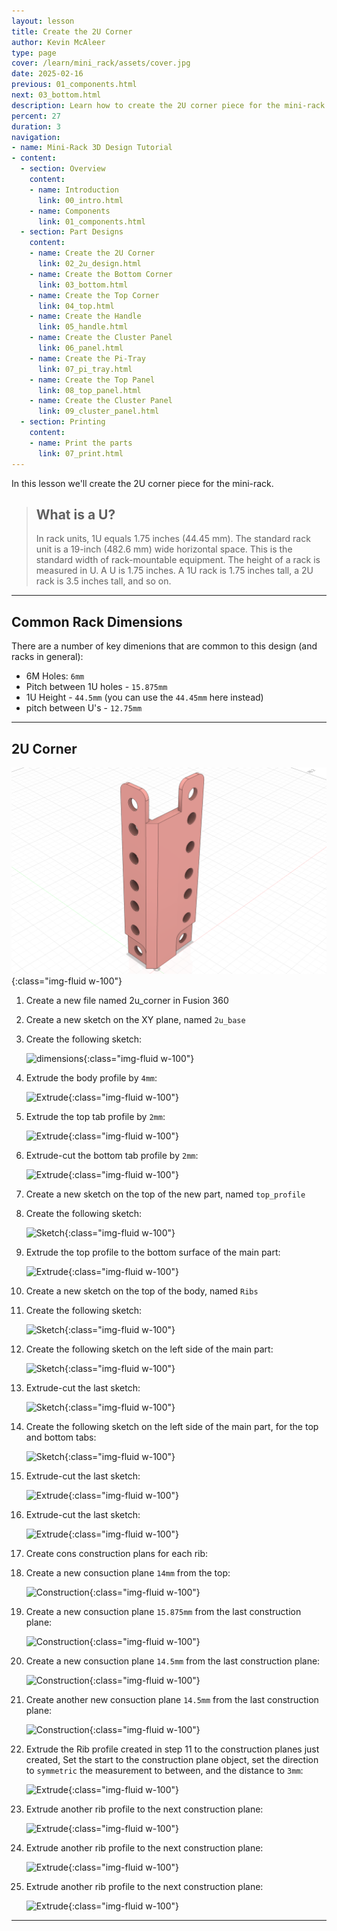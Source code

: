 ```yaml
---
layout: lesson
title: Create the 2U Corner
author: Kevin McAleer
type: page
cover: /learn/mini_rack/assets/cover.jpg
date: 2025-02-16
previous: 01_components.html
next: 03_bottom.html
description: Learn how to create the 2U corner piece for the mini-rack
percent: 27
duration: 3
navigation:
- name: Mini-Rack 3D Design Tutorial
- content:
  - section: Overview
    content:
    - name: Introduction
      link: 00_intro.html
    - name: Components
      link: 01_components.html
  - section: Part Designs
    content:
    - name: Create the 2U Corner
      link: 02_2u_design.html
    - name: Create the Bottom Corner
      link: 03_bottom.html
    - name: Create the Top Corner
      link: 04_top.html
    - name: Create the Handle
      link: 05_handle.html
    - name: Create the Cluster Panel
      link: 06_panel.html
    - name: Create the Pi-Tray
      link: 07_pi_tray.html
    - name: Create the Top Panel
      link: 08_top_panel.html
    - name: Create the Cluster Panel
      link: 09_cluster_panel.html
  - section: Printing
    content:
    - name: Print the parts
      link: 07_print.html
---
```



In this lesson we'll create the 2U corner piece for the mini-rack.

> ## What is a U?
>
> In rack units, 1U equals 1.75 inches (44.45 mm). The standard rack unit is a 19-inch (482.6 mm) wide horizontal space. This is the standard width of rack-mountable equipment. The height of a rack is measured in U. A U is 1.75 inches. A 1U rack is 1.75 inches tall, a 2U rack is 3.5 inches tall, and so on.

---

## Common Rack Dimensions

There are a number of key dimenions that are common to this design (and racks in general):

- 6M Holes: `6mm`
- Pitch between 1U holes - `15.875mm`
- 1U Height - `44.5mm` (you can use the `44.45mm` here instead)
- pitch between U's - `12.75mm`

---

## 2U Corner

![2u Design](assets/2u_design.png){:class="img-fluid w-100"}

1. Create a new file named 2u_corner in Fusion 360
1. Create a new sketch on the XY plane, named `2u_base`

1. Create the following sketch:

    ![dimensions](/learn/mini_rack/assets/2u_01_dims.png){:class="img-fluid w-100"}

1. Extrude the body profile by `4mm`:

    ![Extrude](/learn/mini_rack/assets/2u_02_extrude.png){:class="img-fluid w-100"}

1. Extrude the top tab profile by `2mm`:

    ![Extrude](/learn/mini_rack/assets/2u_03_extrude.png){:class="img-fluid w-100"}

1. Extrude-cut the bottom tab profile by `2mm`:

    ![Extrude](/learn/mini_rack/assets/2u_04_extrude.png){:class="img-fluid w-100"}

1. Create a new sketch on the top of the new part, named `top_profile`

1. Create the following sketch:

    ![Sketch](/learn/mini_rack/assets/2u_05_sketch.png){:class="img-fluid w-100"}

1. Extrude the top profile to the bottom surface of the main part:
    
    ![Extrude](/learn/mini_rack/assets/2u_06_extrude.png){:class="img-fluid w-100"}

1. Create a new sketch on the top of the body, named `Ribs`

1. Create the following sketch:

    ![Sketch](/learn/mini_rack/assets/2u_07_sketch.png){:class="img-fluid w-100"}

1. Create the following sketch on the left side of the main part:

    ![Sketch](/learn/mini_rack/assets/2u_08_sketch.png){:class="img-fluid w-100"}

1. Extrude-cut the last sketch:

    ![Sketch](/learn/mini_rack/assets/2u_09_extrude.png){:class="img-fluid w-100"}

1. Create the following sketch on the left side of the main part, for the top and bottom tabs:

    ![Sketch](/learn/mini_rack/assets/2u_10_sketch.png){:class="img-fluid w-100"}

1. Extrude-cut the last sketch:

    ![Extrude](/learn/mini_rack/assets/2u_11_extrude.png){:class="img-fluid w-100"}

1. Extrude-cut the last sketch:

    ![Extrude](/learn/mini_rack/assets/2u_12_extrude.png){:class="img-fluid w-100"}

1. Create cons construction plans for each rib:

1. Create a new consuction plane `14mm` from the top:

    ![Construction](/learn/mini_rack/assets/2u_13_construction.png){:class="img-fluid w-100"}

1. Create a new consuction plane `15.875mm` from the last construction plane:

    ![Construction](/learn/mini_rack/assets/2u_14_construction.png){:class="img-fluid w-100"}

1. Create a new consuction plane `14.5mm` from the last construction plane:

    ![Construction](/learn/mini_rack/assets/2u_15_construction.png){:class="img-fluid w-100"}

1. Create another new consuction plane `14.5mm` from the last construction plane:

    ![Construction](/learn/mini_rack/assets/2u_16_construction.png){:class="img-fluid w-100"}

1. Extrude the Rib profile created in step 11 to the construction planes just created, Set the start to the construction plane object, set the direction to `symmetric` the measurement to between, and the distance to `3mm`:

    ![Extrude](/learn/mini_rack/assets/2u_17_extrude.png){:class="img-fluid w-100"}

1. Extrude another rib profile to the next construction plane:

    ![Extrude](/learn/mini_rack/assets/2u_18_extrude.png){:class="img-fluid w-100"}

1. Extrude another rib profile to the next construction plane:

    ![Extrude](/learn/mini_rack/assets/2u_19_extrude.png){:class="img-fluid w-100"}

1. Extrude another rib profile to the next construction plane:

    ![Extrude](/learn/mini_rack/assets/2u_20_extrude.png){:class="img-fluid w-100"}

---

